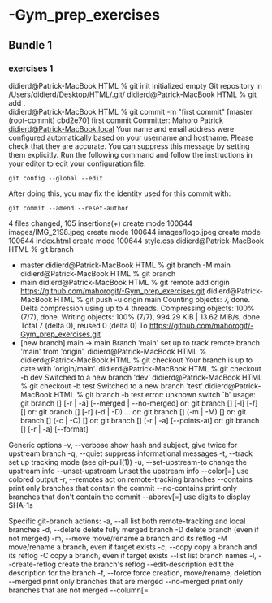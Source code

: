 # -Gym_prep_exercises
## Bundle 1
### exercises 1
didierd@Patrick-MacBook HTML % git init
Initialized empty Git repository in /Users/didierd/Desktop/HTML/.git/
didierd@Patrick-MacBook HTML % git add .                   
didierd@Patrick-MacBook HTML % git commit -m "first commit"
[master (root-commit) cbd2e70] first commit
 Committer: Mahoro Patrick <didierd@Patrick-MacBook.local>
Your name and email address were configured automatically based
on your username and hostname. Please check that they are accurate.
You can suppress this message by setting them explicitly. Run the
following command and follow the instructions in your editor to edit
your configuration file:

    git config --global --edit

After doing this, you may fix the identity used for this commit with:

    git commit --amend --reset-author

 4 files changed, 105 insertions(+)
 create mode 100644 images/IMG_2198.jpeg
 create mode 100644 images/logo.jpeg
 create mode 100644 index.html
 create mode 100644 style.css
didierd@Patrick-MacBook HTML % git branch  
* master
didierd@Patrick-MacBook HTML % git branch -M main
didierd@Patrick-MacBook HTML % git branch        
* main
didierd@Patrick-MacBook HTML % git remote add origin https://github.com/mahorogit/-Gym_prep_exercises.git
didierd@Patrick-MacBook HTML % git push -u origin main
Counting objects: 7, done.
Delta compression using up to 4 threads.
Compressing objects: 100% (7/7), done.
Writing objects: 100% (7/7), 994.29 KiB | 13.62 MiB/s, done.
Total 7 (delta 0), reused 0 (delta 0)
To https://github.com/mahorogit/-Gym_prep_exercises.git
 * [new branch]      main -> main
Branch 'main' set up to track remote branch 'main' from 'origin'.
didierd@Patrick-MacBook HTML % 
didierd@Patrick-MacBook HTML % git checkout
Your branch is up to date with 'origin/main'.
didierd@Patrick-MacBook HTML % git checkout -b dev
Switched to a new branch 'dev'
didierd@Patrick-MacBook HTML % git checkout -b test
Switched to a new branch 'test'
didierd@Patrick-MacBook HTML % git branch -b test
error: unknown switch `b'
usage: git branch [<options>] [-r | -a] [--merged | --no-merged]
   or: git branch [<options>] [-l] [-f] <branch-name> [<start-point>]
   or: git branch [<options>] [-r] (-d | -D) <branch-name>...
   or: git branch [<options>] (-m | -M) [<old-branch>] <new-branch>
   or: git branch [<options>] (-c | -C) [<old-branch>] <new-branch>
   or: git branch [<options>] [-r | -a] [--points-at]
   or: git branch [<options>] [-r | -a] [--format]

Generic options
    -v, --verbose         show hash and subject, give twice for upstream branch
    -q, --quiet           suppress informational messages
    -t, --track           set up tracking mode (see git-pull(1))
    -u, --set-upstream-to <upstream>
                          change the upstream info
    --unset-upstream      Unset the upstream info
    --color[=<when>]      use colored output
    -r, --remotes         act on remote-tracking branches
    --contains <commit>   print only branches that contain the commit
    --no-contains <commit>
                          print only branches that don't contain the commit
    --abbrev[=<n>]        use <n> digits to display SHA-1s

Specific git-branch actions:
    -a, --all             list both remote-tracking and local branches
    -d, --delete          delete fully merged branch
    -D                    delete branch (even if not merged)
    -m, --move            move/rename a branch and its reflog
    -M                    move/rename a branch, even if target exists
    -c, --copy            copy a branch and its reflog
    -C                    copy a branch, even if target exists
    --list                list branch names
    -l, --create-reflog   create the branch's reflog
    --edit-description    edit the description for the branch
    -f, --force           force creation, move/rename, deletion
    --merged <commit>     print only branches that are merged
    --no-merged <commit>  print only branches that are not merged
    --column[=<style>]    list branches in columns
    --sort <key>          field name to sort on
    --points-at <object>  print only branches of the object
    -i, --ignore-case     sorting and filtering are case insensitive
    --format <format>     format to use for the output

didierd@Patrick-MacBook HTML % git branch -d test 
error: Cannot delete branch 'test' checked out at '/Users/didierd/Desktop/HTML'
didierd@Patrick-MacBook HTML % git branch                                                                
  dev
  main
* test
didierd@Patrick-MacBook HTML % git branch -d test
error: Cannot delete branch 'test' checked out at '/Users/didierd/Desktop/HTML'
didierd@Patrick-MacBook HTML % git branch -d test
error: Cannot delete branch 'test' checked out at '/Users/didierd/Desktop/HTML'
didierd@Patrick-MacBook HTML % git branch -d test  
error: Cannot delete branch 'test' checked out at '/Users/didierd/Desktop/HTML'
didierd@Patrick-MacBook HTML % git branch -d dev 
Deleted branch dev (was cbd2e70).
didierd@Patrick-MacBook HTML % git branch -b dev 
error: unknown switch `b'
usage: git branch [<options>] [-r | -a] [--merged | --no-merged]
   or: git branch [<options>] [-l] [-f] <branch-name> [<start-point>]
   or: git branch [<options>] [-r] (-d | -D) <branch-name>...
   or: git branch [<options>] (-m | -M) [<old-branch>] <new-branch>
   or: git branch [<options>] (-c | -C) [<old-branch>] <new-branch>
   or: git branch [<options>] [-r | -a] [--points-at]
   or: git branch [<options>] [-r | -a] [--format]

Generic options
    -v, --verbose         show hash and subject, give twice for upstream branch
    -q, --quiet           suppress informational messages
    -t, --track           set up tracking mode (see git-pull(1))
    -u, --set-upstream-to <upstream>
                          change the upstream info
    --unset-upstream      Unset the upstream info
    --color[=<when>]      use colored output
    -r, --remotes         act on remote-tracking branches
    --contains <commit>   print only branches that contain the commit
    --no-contains <commit>
                          print only branches that don't contain the commit
    --abbrev[=<n>]        use <n> digits to display SHA-1s

Specific git-branch actions:
    -a, --all             list both remote-tracking and local branches
    -d, --delete          delete fully merged branch
    -D                    delete branch (even if not merged)
    -m, --move            move/rename a branch and its reflog
    -M                    move/rename a branch, even if target exists
    -c, --copy            copy a branch and its reflog
    -C                    copy a branch, even if target exists
    --list                list branch names
    -l, --create-reflog   create the branch's reflog
    --edit-description    edit the description for the branch
    -f, --force           force creation, move/rename, deletion
    --merged <commit>     print only branches that are merged
    --no-merged <commit>  print only branches that are not merged
    --column[=<style>]    list branches in columns
    --sort <key>          field name to sort on
    --points-at <object>  print only branches of the object
    -i, --ignore-case     sorting and filtering are case insensitive
    --format <format>     format to use for the output

didierd@Patrick-MacBook HTML % git checkout -b dev 
Switched to a new branch 'dev'
didierd@Patrick-MacBook HTML % git branch -b test  
error: unknown switch `b'
usage: git branch [<options>] [-r | -a] [--merged | --no-merged]
   or: git branch [<options>] [-l] [-f] <branch-name> [<start-point>]
   or: git branch [<options>] [-r] (-d | -D) <branch-name>...
   or: git branch [<options>] (-m | -M) [<old-branch>] <new-branch>
   or: git branch [<options>] (-c | -C) [<old-branch>] <new-branch>
   or: git branch [<options>] [-r | -a] [--points-at]
   or: git branch [<options>] [-r | -a] [--format]

Generic options
    -v, --verbose         show hash and subject, give twice for upstream branch
    -q, --quiet           suppress informational messages
    -t, --track           set up tracking mode (see git-pull(1))
    -u, --set-upstream-to <upstream>
                          change the upstream info
    --unset-upstream      Unset the upstream info
    --color[=<when>]      use colored output
    -r, --remotes         act on remote-tracking branches
    --contains <commit>   print only branches that contain the commit
    --no-contains <commit>
                          print only branches that don't contain the commit
    --abbrev[=<n>]        use <n> digits to display SHA-1s

Specific git-branch actions:
    -a, --all             list both remote-tracking and local branches
    -d, --delete          delete fully merged branch
    -D                    delete branch (even if not merged)
    -m, --move            move/rename a branch and its reflog
    -M                    move/rename a branch, even if target exists
    -c, --copy            copy a branch and its reflog
    -C                    copy a branch, even if target exists
    --list                list branch names
    -l, --create-reflog   create the branch's reflog
    --edit-description    edit the description for the branch
    -f, --force           force creation, move/rename, deletion
    --merged <commit>     print only branches that are merged
    --no-merged <commit>  print only branches that are not merged
    --column[=<style>]    list branches in columns
    --sort <key>          field name to sort on
    --points-at <object>  print only branches of the object
    -i, --ignore-case     sorting and filtering are case insensitive
    --format <format>     format to use for the output

didierd@Patrick-MacBook HTML % git branch -d test 
Deleted branch test (was cbd2e70).
didierd@Patrick-MacBook HTML % 
 ### exercises 2
 didierd@Patrick-MacBook HTML % git stash list
didierd@Patrick-MacBook HTML % git add home.html
didierd@Patrick-MacBook HTML % git stash
Saved working directory and index state WIP on dev: cbd2e70 first commit
didierd@Patrick-MacBook HTML % git stash list
stash@{0}: WIP on dev: cbd2e70 first commit
didierd@Patrick-MacBook HTML % git add about.html
didierd@Patrick-MacBook HTML % git stash
Saved working directory and index state WIP on dev: cbd2e70 first commit
didierd@Patrick-MacBook HTML % git stash list
stash@{0}: WIP on dev: cbd2e70 first commit
stash@{1}: WIP on dev: cbd2e70 first commit
didierd@Patrick-MacBook HTML % git add team.html
didierd@Patrick-MacBook HTML % git stash
Saved working directory and index state WIP on dev: cbd2e70 first commit
didierd@Patrick-MacBook HTML % git stash list
stash@{0}: WIP on dev: cbd2e70 first commit
stash@{1}: WIP on dev: cbd2e70 first commit
stash@{2}: WIP on dev: cbd2e70 first commit
didierd@Patrick-MacBook HTML % git stash pop stash@{1}
On branch dev
Changes to be committed:
  (use "git reset HEAD <file>..." to unstage)

        new file:   about.html

Dropped stash@{1} (6bf3b34ace3b3b4ed215e6f7b64d5c70cb299d4a)
didierd@Patrick-MacBook HTML % git stash pop stash@{1}
On branch dev
Changes to be committed:
  (use "git reset HEAD <file>..." to unstage)

        new file:   about.html
        new file:   home.html

Dropped stash@{1} (b2443c124664d87582b6e6e270946993639642ff)
didierd@Patrick-MacBook HTML % git add .
didierd@Patrick-MacBook HTML % git commit -m  "stage commit" 
[dev d32b850] stage commit
 Committer: Mahoro Patrick <didierd@Patrick-MacBook.local>
Your name and email address were configured automatically based
on your username and hostname. Please check that they are accurate.
You can suppress this message by setting them explicitly. Run the
following command and follow the instructions in your editor to edit
your configuration file:

    git config --global --edit

After doing this, you may fix the identity used for this commit with:

    git commit --amend --reset-author

 2 files changed, 22 insertions(+)
 create mode 100644 about.html
 create mode 100644 home.html
didierd@Patrick-MacBook HTML % git push origin dev
Counting objects: 11, done.
Delta compression using up to 4 threads.
Compressing objects: 100% (11/11), done.
Writing objects: 100% (11/11), 994.75 KiB | 12.75 MiB/s, done.
Total 11 (delta 2), reused 0 (delta 0)
remote: Resolving deltas: 100% (2/2), done.
remote: This repository moved. Please use the new location:
remote:   https://github.com/mahorogit/Gym-Git-Exercises-Solutions.git
remote: 
remote: Create a pull request for 'dev' on GitHub by visiting:
remote:      https://github.com/mahorogit/Gym-Git-Exercises-Solutions/pull/new/dev
remote: 
To https://github.com/mahorogit/-Gym_prep_exercises.git
 * [new branch]      dev -> dev
didierd@Patrick-MacBook HTML % git push -u  origin dev
Branch 'dev' set up to track remote branch 'dev' from 'origin'.
Everything up-to-date
didierd@Patrick-MacBook HTML % git push -u  origin main
To https://github.com/mahorogit/-Gym_prep_exercises.git
 ! [rejected]        main -> main (fetch first)
error: failed to push some refs to 'https://github.com/mahorogit/-Gym_prep_exercises.git'
hint: Updates were rejected because the remote contains work that you do
hint: not have locally. This is usually caused by another repository pushing
hint: to the same ref. You may want to first integrate the remote changes
hint: (e.g., 'git pull ...') before pushing again.
hint: See the 'Note about fast-forwards' in 'git push --help' for details.
didierd@Patrick-MacBook HTML % git status
On branch dev
Your branch is up to date with 'origin/dev'.

nothing to commit, working tree clean
didierd@Patrick-MacBook HTML % git push origin dev  
Everything up-to-date
didierd@Patrick-MacBook HTML % git add .                    
didierd@Patrick-MacBook HTML % git commit -m  "stage commits"
On branch dev
Your branch is up to date with 'origin/dev'.

nothing to commit, working tree clean
didierd@Patrick-MacBook HTML % 
 didierd@Patrick-MacBook HTML % git reset --hard
HEAD is now at d32b850 stage commit
didierd@Patrick-MacBook HTML % 
## bundle 2 
 ### Exercises 1
 didierd@Patrick-MacBook HTML % git checkout -b ft/bundle-2
Switched to a new branch 'ft/bundle-2'
didierd@Patrick-MacBook HTML % git status
On branch ft/bundle-2
Untracked files:
  (use "git add <file>..." to include in what will be committed)

        services.html

nothing added to commit but untracked files present (use "git add" to track)
didierd@Patrick-MacBook HTML % git add services.html
didierd@Patrick-MacBook HTML % git stash
Saved working directory and index state WIP on ft/bundle-2: d32b850 stage commit
didierd@Patrick-MacBook HTML % git stash pop
On branch ft/bundle-2
Changes to be committed:
  (use "git reset HEAD <file>..." to unstage)

        new file:   services.html

Dropped refs/stash@{0} (cd721c1a4b966e6bd687b6b31a76b08d4329eab3)
didierd@Patrick-MacBook HTML % git add service.html
fatal: pathspec 'service.html' did not match any files
didierd@Patrick-MacBook HTML % git add services.html
didierd@Patrick-MacBook HTML % git status
On branch ft/bundle-2
Changes to be committed:
  (use "git reset HEAD <file>..." to unstage)

        new file:   services.html

didierd@Patrick-MacBook HTML % git commit "create services page"
error: pathspec 'create services page' did not match any file(s) known to git.
didierd@Patrick-MacBook HTML % git commit -m "create services page"
[ft/bundle-2 2efa60a] create services page
 Committer: Mahoro Patrick <didierd@Patrick-MacBook.local>
Your name and email address were configured automatically based
on your username and hostname. Please check that they are accurate.
You can suppress this message by setting them explicitly. Run the
following command and follow the instructions in your editor to edit
your configuration file:

    git config --global --edit

After doing this, you may fix the identity used for this commit with:

    git commit --amend --reset-author

 1 file changed, 11 insertions(+)
 create mode 100644 services.html
didierd@Patrick-MacBook HTML % git status
On branch ft/bundle-2
nothing to commit, working tree clean
didierd@Patrick-MacBook HTML % git push
fatal: The current branch ft/bundle-2 has no upstream branch.
To push the current branch and set the remote as upstream, use

    git push --set-upstream origin ft/bundle-2

didierd@Patrick-MacBook HTML % <html lang="en">
<head>
    <meta charset="UTF-8">
    <meta http-equiv="X-UA-Compatible" content="IE=edge">
    <meta name="viewport" content="width=device-width, initial-scale=1.0">
    <title>Git exercises | services</title>
</head>
<body>
    <h1>this is our services</h1>
</body>
</html>
zsh: parse error near `\n'
didierd@Patrick-MacBook HTML %  git push --set-upstream origin ft/bundle-2
Counting objects: 3, done.
Delta compression using up to 4 threads.
Compressing objects: 100% (3/3), done.
Writing objects: 100% (3/3), 477 bytes | 477.00 KiB/s, done.
Total 3 (delta 1), reused 0 (delta 0)
remote: Resolving deltas: 100% (1/1), completed with 1 local object.
remote: This repository moved. Please use the new location:
remote:   https://github.com/mahorogit/Gym-Git-Exercises-Solutions.git
remote: 
remote: Create a pull request for 'ft/bundle-2' on GitHub by visiting:
remote:      https://github.com/mahorogit/Gym-Git-Exercises-Solutions/pull/new/ft/bundle-2
remote: 
To https://github.com/mahorogit/-Gym_prep_exercises.git
 * [new branch]      ft/bundle-2 -> ft/bundle-2
Branch 'ft/bundle-2' set up to track remote branch 'ft/bundle-2' from 'origin'.
 ##bundle 3 
 ###Exercises 2
 didierd@Patrick-MacBook HTML % git checkout -b ft/faq-page
Switched to a new branch 'ft/faq-page'
didierd@Patrick-MacBook HTML % git add --all
didierd@Patrick-MacBook HTML % git commit -m "add faq pages"
[ft/faq-page 0fb2528] add faq pages
 Committer: Mahoro Patrick <didierd@Patrick-MacBook.local>
Your name and email address were configured automatically based
on your username and hostname. Please check that they are accurate.
You can suppress this message by setting them explicitly. Run the
following command and follow the instructions in your editor to edit
your configuration file:

    git config --global --edit

After doing this, you may fix the identity used for this commit with:

    git commit --amend --reset-author

 1 file changed, 11 insertions(+)
 create mode 100644 faq.html
didierd@Patrick-MacBook HTML % git push
fatal: The current branch ft/faq-page has no upstream branch.
To push the current branch and set the remote as upstream, use

    git push --set-upstream origin ft/faq-page

didierd@Patrick-MacBook HTML % git push --set-upstream origin ft/faq-page
Counting objects: 3, done.
Delta compression using up to 4 threads.
Compressing objects: 100% (3/3), done.
Writing objects: 100% (3/3), 465 bytes | 465.00 KiB/s, done.
Total 3 (delta 1), reused 0 (delta 0)
remote: Resolving deltas: 100% (1/1), completed with 1 local object.
remote: This repository moved. Please use the new location:
remote:   https://github.com/mahorogit/Gym-Git-Exercises-Solutions.git
remote: 
remote: Create a pull request for 'ft/faq-page' on GitHub by visiting:
remote:      https://github.com/mahorogit/Gym-Git-Exercises-Solutions/pull/new/ft/faq-page
remote: 
To https://github.com/mahorogit/-Gym_prep_exercises.git
 * [new branch]      ft/faq-page -> ft/faq-page
Branch 'ft/faq-page' set up to track remote branch 'ft/faq-page' from 'origin'.
didierd@Patrick-MacBook HTML % git log
commit 0fb25287afb32211c4339d7e3a524c4b2b944c8d (HEAD -> ft/faq-page, origin/ft/faq-page)
Author: Mahoro Patrick <didierd@Patrick-MacBook.local>
Date:   Tue May 16 08:15:44 2023 +0200

    add faq pages

commit 87205d5b12fa943e7928b7b2e31f62162650d741 (origin/ft/contact-page, ft/contact-page)
Author: Mahoro Patrick <didierd@Patrick-MacBook.local>
Date:   Tue May 16 08:08:51 2023 +0200

    add contact pages

commit c609a83458c50484f27dd388067aaadccf576b34
Author: Mahoro Patrick <didierd@Patrick-MacBook.local>
Date:   Tue May 16 07:45:17 2023 +0200

    add team pages
didierd@Patrick-MacBook HTML % git revert c609a83458c50484f27dd388067aaadccf576b34
[ft/faq-page 4b20400] Revert "add team pages"
 Committer: Mahoro Patrick <didierd@Patrick-MacBook.local>
Your name and email address were configured automatically based
on your username and hostname. Please check that they are accurate.
You can suppress this message by setting them explicitly. Run the
following command and follow the instructions in your editor to edit
your configuration file:

    git config --global --edit

After doing this, you may fix the identity used for this commit with:

    git commit --amend --reset-author

 1 file changed, 11 deletions(-)
 delete mode 100644 team.html
didierd@Patrick-MacBook HTML % git push
Counting objects: 2, done.
Delta compression using up to 4 threads.
Compressing objects: 100% (2/2), done.
Writing objects: 100% (2/2), 279 bytes | 279.00 KiB/s, done.
Total 2 (delta 1), reused 0 (delta 0)
remote: Resolving deltas: 100% (1/1), completed with 1 local object.
remote: This repository moved. Please use the new location:
remote:   https://github.com/mahorogit/Gym-Git-Exercises-Solutions.git
To https://github.com/mahorogit/-Gym_prep_exercises.git
   0fb2528..4b20400  ft/faq-page -> ft/faq-page
didierd@Patrick-MacBook HTML % git checkout -b ft/home-page-redesign
Switched to a new branch 'ft/home-page-redesign'
didierd@Patrick-MacBook HTML % git checkout main
Switched to branch 'main'
Your branch is up to date with 'origin/main'.
didierd@Patrick-MacBook HTML % git status
On branch main
Your branch is up to date with 'origin/main'.

nothing to commit, working tree clean
didierd@Patrick-MacBook HTML % git status
On branch main
Your branch is up to date with 'origin/main'.

Changes not staged for commit:
  (use "git add <file>..." to update what will be committed)
  (use "git checkout -- <file>..." to discard changes in working directory)

        modified:   home.html

no changes added to commit (use "git add" and/or "git commit -a")
didierd@Patrick-MacBook HTML % git add --all
didierd@Patrick-MacBook HTML % git commit -m "changing home page" 
[main 134f9da] changing home page
 Committer: Mahoro Patrick <didierd@Patrick-MacBook.local>
Your name and email address were configured automatically based
on your username and hostname. Please check that they are accurate.
You can suppress this message by setting them explicitly. Run the
following command and follow the instructions in your editor to edit
your configuration file:

    git config --global --edit

After doing this, you may fix the identity used for this commit with:

    git commit --amend --reset-author

 1 file changed, 3 insertions(+)
didierd@Patrick-MacBook HTML % git log
commit 134f9da8bf1f009073ae5442f0888a396939be4b (HEAD -> main)
Author: Mahoro Patrick <didierd@Patrick-MacBook.local>
Date:   Tue May 16 08:39:05 2023 +0200

    changing home page

commit 6cc6cf3cc8819dbe22129e7c023abe4e481ed0ee (origin/main)
Author: Mahoro Patrick <didierd@Patrick-MacBook.local>
Date:   Mon May 15 20:26:49 2023 +0200

    updated services changes

commit 8dd58265b53d93635a08c2d18ce17ac8ef7abcde
Author: Mahoro Patrick <didierd@Patrick-MacBook.local>
Date:   Mon May 15 18:37:46 2023 +0200

    old services changes
didierd@Patrick-MacBook HTML % git checkout -b ft/home-page-redesign
fatal: A branch named 'ft/home-page-redesign' already exists.
didierd@Patrick-MacBook HTML % git status                           
On branch main
Your branch is ahead of 'origin/main' by 1 commit.
  (use "git push" to publish your local commits)

nothing to commit, working tree clean
didierd@Patrick-MacBook HTML % git log
commit 134f9da8bf1f009073ae5442f0888a396939be4b (HEAD -> main)
Author: Mahoro Patrick <didierd@Patrick-MacBook.local>
Date:   Tue May 16 08:39:05 2023 +0200

    changing home page

commit 6cc6cf3cc8819dbe22129e7c023abe4e481ed0ee (origin/main)
Author: Mahoro Patrick <didierd@Patrick-MacBook.local>
Date:   Mon May 15 20:26:49 2023 +0200

    updated services changes

commit 8dd58265b53d93635a08c2d18ce17ac8ef7abcde
Author: Mahoro Patrick <didierd@Patrick-MacBook.local>
Date:   Mon May 15 18:37:46 2023 +0200

    old services changes
didierd@Patrick-MacBook HTML % git checkout ft/home-page-redesign 
Switched to branch 'ft/home-page-redesign'
didierd@Patrick-MacBook HTML % git rebase main
First, rewinding head to replay your work on top of it...
Applying: add team pages
Applying: add contact pages
Applying: add faq pages
Applying: Revert "add team pages"
didierd@Patrick-MacBook HTML % git status
On branch ft/home-page-redesign
nothing to commit, working tree clean
didierd@Patrick-MacBook HTML % git log
commit 888041557898d1d8472f1bd0c1d2c74b7244298d (HEAD -> ft/home-page-redesign)
Author: Mahoro Patrick <didierd@Patrick-MacBook.local>
Date:   Tue May 16 08:21:44 2023 +0200

    Revert "add team pages"
    
    This reverts commit c609a83458c50484f27dd388067aaadccf576b34.

commit dbe3f5277222ed1bad50331ec916ed1a6d9c477e
Author: Mahoro Patrick <didierd@Patrick-MacBook.local>
Date:   Tue May 16 08:15:44 2023 +0200

    add faq pages

commit 73b7b1bdd8036921bf86a5350ff88c1cc4cff1b2
Author: Mahoro Patrick <didierd@Patrick-MacBook.local>
Date:   Tue May 16 08:08:51 2023 +0200

didierd@Patrick-MacBook HTML % git status
On branch ft/home-page-redesign
Changes not staged for commit:
  (use "git add <file>..." to update what will be committed)
  (use "git checkout -- <file>..." to discard changes in working directory)

        modified:   home.html

no changes added to commit (use "git add" and/or "git commit -a")
didierd@Patrick-MacBook HTML % git add home.html
didierd@Patrick-MacBook HTML % git commit -m "add home page menu"   
[ft/home-page-redesign 5043e54] add home page menu
 Committer: Mahoro Patrick <didierd@Patrick-MacBook.local>
Your name and email address were configured automatically based
on your username and hostname. Please check that they are accurate.
You can suppress this message by setting them explicitly. Run the
following command and follow the instructions in your editor to edit
your configuration file:

    git config --global --edit

After doing this, you may fix the identity used for this commit with:

    git commit --amend --reset-author

 1 file changed, 5 insertions(+)
didierd@Patrick-MacBook HTML % git push
fatal: The current branch ft/home-page-redesign has no upstream branch.
To push the current branch and set the remote as upstream, use

    git push --set-upstream origin ft/home-page-redesign

didierd@Patrick-MacBook HTML % git push --set-upstream origin ft/home-page-redesign
Counting objects: 17, done.
Delta compression using up to 4 threads.
Compressing objects: 100% (17/17), done.
Writing objects: 100% (17/17), 1.77 KiB | 453.00 KiB/s, done.
Total 17 (delta 10), reused 0 (delta 0)
remote: Resolving deltas: 100% (10/10), completed with 2 local objects.
remote: This repository moved. Please use the new location:
remote:   https://github.com/mahorogit/Gym-Git-Exercises-Solutions.git
remote: 
remote: Create a pull request for 'ft/home-page-redesign' on GitHub by visiting:
remote:      https://github.com/mahorogit/Gym-Git-Exercises-Solutions/pull/new/ft/home-page-redesign
remote: 
To https://github.com/mahorogit/-Gym_prep_exercises.git
 * [new branch]      ft/home-page-redesign -> ft/home-page-redesign
Branch 'ft/home-page-redesign' set up to track remote branch 'ft/home-page-redesign' from 'origin'.
didierd@Patrick-MacBook HTML % git checkout main
Switched to branch 'main'
Your branch is ahead of 'origin/main' by 1 commit.
  (use "git push" to publish your local commits)
didierd@Patrick-MacBook HTML % >....                                                                                                                                    

didierd@Patrick-MacBook HTML % git push --set-upstream origin ft/home-page-redesign
Counting objects: 17, done.
Delta compression using up to 4 threads.
Compressing objects: 100% (17/17), done.
Writing objects: 100% (17/17), 1.77 KiB | 453.00 KiB/s, done.
Total 17 (delta 10), reused 0 (delta 0)
remote: Resolving deltas: 100% (10/10), completed with 2 local objects.
remote: This repository moved. Please use the new location:
remote:   https://github.com/mahorogit/Gym-Git-Exercises-Solutions.git
remote:
remote: Create a pull request for 'ft/home-page-redesign' on GitHub by visiting:
remote:      https://github.com/mahorogit/Gym-Git-Exercises-Solutions/pull/new/ft/home-page-redesign
remote:
To https://github.com/mahorogit/-Gym_prep_exercises.git
 * [new branch]      ft/home-page-redesign -> ft/home-page-redesign
Branch 'ft/home-page-redesign' set up to track remote branch 'ft/home-page-redesign' from 'origin'.   
zsh: parse error near `)'
